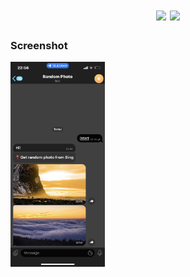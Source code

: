 <h1 align="center">
  <img src="https://img.shields.io/badge/Python-3-blue">
  <img src="https://img.shields.io/badge/Aiogram-2-blueviolet">
</h1>


### Screenshot
<p>
  <img src="./example-photo.PNG" width="30%">
</p>
